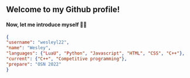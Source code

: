 ## Welcome to my Github profile!

#### Now, let me introduce myself 👀👀

```json
{
"username": "wesleyl22",
"name": "Wesley",
"languages": {"LuaU", "Python", "Javascript", "HTML", "CSS", "C++"},
"current": {"C++", "Competitive programming"},
"prepare": "OSN 2022"
}

